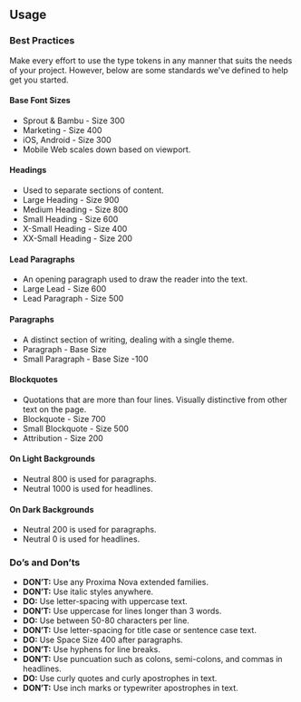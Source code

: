 ## Usage

### Best Practices

Make every effort to use the type tokens in any manner that suits the needs of your project. However, below are some standards we've defined to help get you started.

#### Base Font Sizes
- Sprout & Bambu - Size 300
- Marketing - Size 400
- iOS, Android - Size 300
- Mobile Web scales down based on viewport.

#### Headings
- Used to separate sections of content.
- Large Heading - Size 900
- Medium Heading - Size 800
- Small Heading - Size 600
- X-Small Heading - Size 400
- XX-Small Heading - Size 200

#### Lead Paragraphs
- An opening paragraph used to draw the reader into the text.
- Large Lead - Size 600
- Lead Paragraph - Size 500

#### Paragraphs
- A distinct section of writing, dealing with a single theme.
- Paragraph - Base Size
- Small Paragraph - Base Size -100

#### Blockquotes
- Quotations that are more than four lines. Visually distinctive from other text on the page.
- Blockquote - Size 700
- Small Blockquote - Size 500
- Attribution - Size 200

#### On Light Backgrounds
- Neutral 800 is used for paragraphs.
- Neutral 1000 is used for headlines.

#### On Dark Backgrounds
- Neutral 200 is used for paragraphs.
- Neutral 0 is used for headlines.


### Do’s and Don’ts
- **DON’T:** Use any Proxima Nova extended families. 
- **DON’T:** Use italic styles anywhere.
- **DO:** Use letter-spacing with uppercase text.
- **DON’T:** Use uppercase for lines longer than 3 words.
- **DO:** Use between 50-80 characters per line.
- **DON’T:** Use letter-spacing for title case or sentence case text.
- **DO:** Use Space Size 400 after paragraphs.
- **DON’T:** Use hyphens for line breaks.
- **DON’T:** Use puncuation such as colons, semi-colons, and commas in headlines.
- **DO:** Use curly quotes and curly apostrophes in text.
- **DON’T:** Use inch marks or typewriter apostrophes in text.
